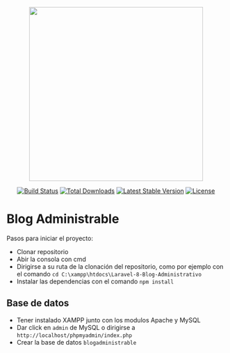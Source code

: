 <p align="center"><a href="https://laravel.com" target="_blank"><img src="https://raw.githubusercontent.com/laravel/art/master/logo-lockup/5%20SVG/2%20CMYK/1%20Full%20Color/laravel-logolockup-cmyk-red.svg" width="400"></a></p>

<p align="center">
<a href="https://travis-ci.org/laravel/framework"><img src="https://travis-ci.org/laravel/framework.svg" alt="Build Status"></a>
<a href="https://packagist.org/packages/laravel/framework"><img src="https://img.shields.io/packagist/dt/laravel/framework" alt="Total Downloads"></a>
<a href="https://packagist.org/packages/laravel/framework"><img src="https://img.shields.io/packagist/v/laravel/framework" alt="Latest Stable Version"></a>
<a href="https://packagist.org/packages/laravel/framework"><img src="https://img.shields.io/packagist/l/laravel/framework" alt="License"></a>
</p>

# Blog Administrable

Pasos para iniciar el proyecto:

- Clonar repositorio
- Abir la consola con cmd
- Dirigirse a su ruta de la clonación del repositorio, como por ejemplo con el comando `cd C:\xampp\htdocs\Laravel-8-Blog-Administrativo`
- Instalar las dependencias con el comando `npm install`

## Base de datos
- Tener instalado XAMPP junto con los modulos Apache y MySQL
- Dar click en `admin` de MySQL o dirigirse a `http://localhost/phpmyadmin/index.php`
- Crear la base de datos `blogadministrable`